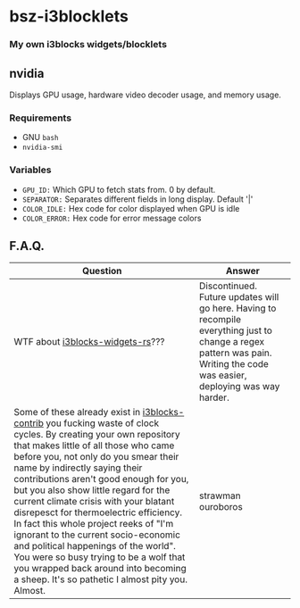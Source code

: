 # bsz-i3blocklets
### My own i3blocks widgets/blocklets

## nvidia
Displays GPU usage, hardware video decoder usage, and memory usage.

### Requirements
  * GNU `bash`
  * `nvidia-smi`

### Variables
  * `GPU_ID:` Which GPU to fetch stats from. 0 by default.
  * `SEPARATOR:` Separates different fields in long display. Default '|'
  * `COLOR_IDLE:` Hex code for color displayed when GPU is idle
  * `COLOR_ERROR:` Hex code for error message colors

## F.A.Q.
Question|Answer
---|---
WTF about [i3blocks-widgets-rs](https://github.com/Beinsezii/i3blocks-widgets-rs)???|Discontinued. Future updates will go here. Having to recompile everything just to change a regex pattern was pain. Writing the code was easier, deploying was way harder.
Some of these already exist in [i3blocks-contrib](https://github.com/vivien/i3blocks-contrib) you fucking waste of clock cycles. By creating your own repository that makes little of all those who came before you, not only do you smear their name by indirectly saying their contributions aren't good enough for you, but you also show little regard for the current climate crisis with your blatant disrepesct for thermoelectric efficiency. In fact this whole project reeks of "I'm ignorant to the current socio-economic and political happenings of the world". You were so busy trying to be a wolf that you wrapped back around into becoming a sheep. It's so pathetic I almost pity you. Almost.|strawman ouroboros
